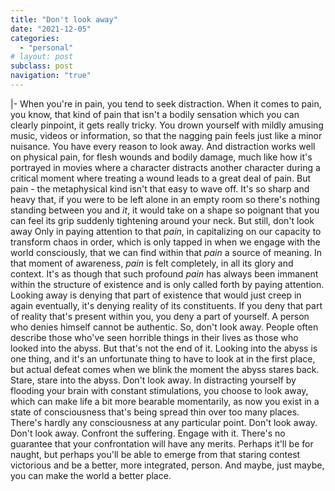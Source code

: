 ```yaml
---
title: "Don't look away"
date: "2021-12-05"
categories:
  - "personal"
# layout: post
subclass: post
navigation: "true"
---
```

|-
  When you're in pain, you tend to seek distraction.
  When it comes to pain, you know, that kind of pain that isn't a bodily sensation which you can clearly pinpoint, it gets really tricky. You drown yourself with mildly amusing music, videos or information, so that the nagging pain feels just like a minor nuisance. You have every reason to look away.
  And distraction works well on physical pain, for flesh wounds and bodily damage, much like how it's portrayed in movies where a character distracts another character during a critical moment where treating a wound leads to a great deal of pain.
  But pain - the metaphysical kind isn't that easy to wave off. It's so sharp and heavy that, if you were to be left alone in an empty room so there's nothing standing between you and _it_, it would take on a shape so poignant that you can feel its grip suddenly tightening around your neck. But still, don't look away
  Only in paying attention to that _pain_, in capitalizing on our capacity to transform chaos in order, which is only tapped in when we engage with the world consciously, that we can find within that _pain_ a source of meaning.
  In that moment of awareness, _pain_ is felt completely, in all its glory and context. It's as though that such profound _pain_ has always been immanent within the structure of existence and is only called forth by paying attention. Looking away is denying that part of existence that would just creep in again eventually, it's denying reality of its constituents. If you deny that part of reality that's present within you, you deny a part of yourself. A person who denies himself cannot be authentic. So, don't look away.
  People often describe those who've seen horrible things in their lives as those who looked into the abyss. But that's not the end of it. Looking into the abyss is one thing, and it's an unfortunate thing to have to look at in the first place, but actual defeat comes when we blink the moment the abyss stares back. Stare, stare into the abyss. Don't look away.
  In distracting yourself by flooding your brain with constant stimulations, you choose to look away, which can make life a bit more bearable momentarily, as now you exist in a state of consciousness that's being spread thin over too many places. There's hardly any consciousness at any particular point. Don't look away.
  Don't look away. Confront the suffering. Engage with it. There's no guarantee that your confrontation will have any merits. Perhaps it'll be for naught, but perhaps you'll be able to emerge from that staring contest victorious and be a better, more integrated, person. And maybe, just maybe, you can make the world a better place.

